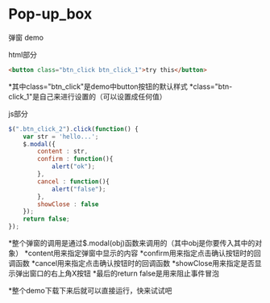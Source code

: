 # Pop-up_box
弹窗 demo

html部分
```html
<button class="btn_click btn_click_1">try this</button>
```

*其中class="btn_click"是demo中button按钮的默认样式
*class="btn-click_1"是自己来进行设置的（可以设置成任何值）

js部分
```js
$(".btn_click_2").click(function() {
	var str = 'hello...';
	$.modal({
		content : str,
		confirm : function(){
			alert("ok");
		},
		cancel : function(){
			alert("false");
		},
		showClose : false
	});
	return false;
});
```

*整个弹窗的调用是通过$.modal(obj)函数来调用的（其中obj是你要传入其中的对象）
*content用来指定弹窗中显示的内容
*confirm用来指定点击确认按钮时的回调函数
*cancel用来指定点击确认按钮时的回调函数
*showClose用来指定是否显示弹出窗口的右上角X按钮
*最后的return false是用来阻止事件冒泡


*整个demo下载下来后就可以直接运行，快来试试吧
